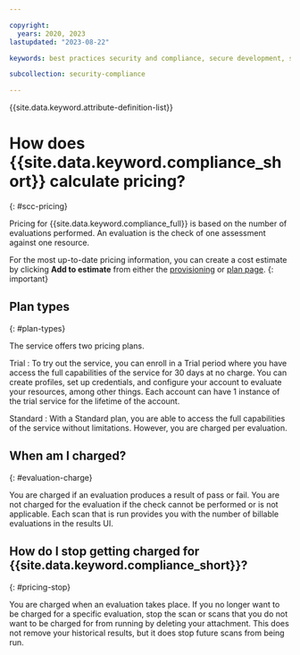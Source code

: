 ```yaml
---

copyright:
  years: 2020, 2023
lastupdated: "2023-08-22"

keywords: best practices security and compliance, secure development, security strategy, governance

subcollection: security-compliance

---
```


{{site.data.keyword.attribute-definition-list}}

# How does {{site.data.keyword.compliance_short}} calculate pricing?
{: #scc-pricing}

Pricing for {{site.data.keyword.compliance_full}} is based on the number of evaluations performed. An evaluation is the check of one assessment against one resource.


For the most up-to-date pricing information, you can create a cost estimate by clicking **Add to estimate** from either the [provisioning](/security-compliance/catalog) or [plan page](/security-compliance/plan).
{: important}


## Plan types
{: #plan-types}

The service offers two pricing plans.

Trial
:   To try out the service, you can enroll in a Trial period where you have access the full capabilities of the service for 30 days at no charge. You can create profiles, set up credentials, and configure your account to evaluate your resources, among other things. Each account can have 1 instance of the trial service for the lifetime of the account.

Standard
:   With a Standard plan, you are able to access the full capabilities of the service without limitations. However, you are charged per evaluation.


## When am I charged?
{: #evaluation-charge}

You are charged if an evaluation produces a result of pass or fail. You are not charged for the evaluation if the check cannot be performed or is not applicable. Each scan that is run provides you with the number of billable evaluations in the results UI.

## How do I stop getting charged for {{site.data.keyword.compliance_short}}?
{: #pricing-stop}

You are charged when an evaluation takes place. If you no longer want to be charged for a specific evaluation, stop the scan or scans that you do not want to be charged for from running by deleting your attachment. This does not remove your historical results, but it does stop future scans from being run.

